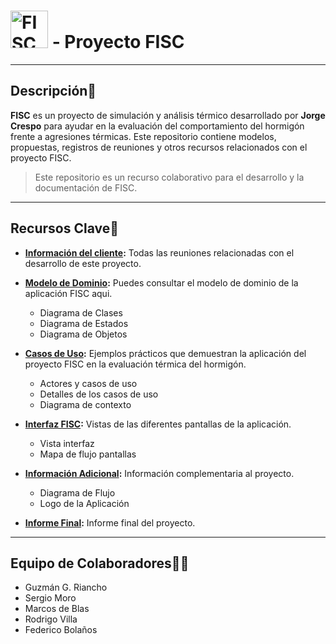 # <img src="/informaciónAdicional/logo/VersionAvanzada.png" alt="FISC Logo" height="60"> - Proyecto FISC

---

## Descripción📝

**FISC** es un proyecto de simulación y análisis térmico desarrollado por **Jorge Crespo** para ayudar en la evaluación del comportamiento del hormigón frente a agresiones térmicas. Este repositorio contiene modelos, propuestas, registros de reuniones y otros recursos relacionados con el proyecto FISC.

> Este repositorio es un recurso colaborativo para el desarrollo y la documentación de FISC.

---

## Recursos Clave🔑


- **[Información del cliente](/archivosPdf/reunionesPdf/):** Todas las reuniones relacionadas con el desarrollo de este proyecto.

- **[Modelo de Dominio](/documentosMD/modeloDelDominio.md):** Puedes consultar el modelo de dominio de la aplicación FISC aqui.
    - Diagrama de Clases
    - Diagrama de Estados
    - Diagrama de Objetos

- **[Casos de Uso](/documentosMD/casosDeUso.md):** Ejemplos prácticos que demuestran la aplicación del proyecto FISC en la evaluación térmica del hormigón.
    - Actores y casos de uso
    - Detalles de los casos de uso
    - Diagrama de contexto

- **[Interfaz FISC](/documentosMD/interfazFISC.md):** Vistas de las diferentes pantallas de la aplicación.
    - Vista interfaz
    - Mapa de flujo pantallas

- **[Información Adicional](/documentosMD/informacionAdicional.md):** Información complementaria al proyecto.
    - Diagrama de Flujo
    - Logo de la Aplicación

- **[Informe Final](/archivosPdf/Reporte_FISC.pdf):** Informe final del proyecto.

---

## Equipo de Colaboradores👩‍💻

- Guzmán G. Riancho
- Sergio Moro
- Marcos de Blas
- Rodrigo Villa
- Federico Bolaños